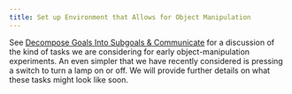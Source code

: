 ```yaml
---
title: Set up Environment that Allows for Object Manipulation
---
```


See [Decompose Goals Into Subgoals & Communicate](decompose-goals-into-subgoals-communicate.md) for a discussion of the kind of tasks we are considering for early object-manipulation experiments. An even simpler that we have recently considered is pressing a switch to turn a lamp on or off. We will provide further details on what these tasks might look like soon.